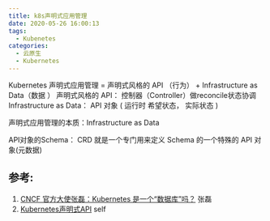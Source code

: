 ```yaml
---
title: k8s声明式应用管理
date: 2020-05-26 16:00:13
tags:
  - Kubenetes
categories: 
  - 云原生
  - Kubernetes 
---
```


<p></p>
<!-- more -->


Kubernetes 声明式应用管理 =  声明式风格的 API （行为） + Infrastructure as Data（数据 ）
声明式风格的 API： 控制器（Controller）做reconcile状态协调 
Infrastructure as Data：   API 对象 ( 运行时 希望状态， 实际状态 )

声明式应用管理的本质：Infrastructure as Data

API对象的Schema： CRD 就是一个专门用来定义 Schema 的一个特殊的 API 对象(元数据)

## 参考:
1. [CNCF 官方大使张磊：Kubernetes 是一个“数据库”吗？](https://mp.weixin.qq.com/s/gcCmnB2mlqPeSOawgwV98A) 张磊
2. [Kubernetes声明式API](../../../../2019/08/29/k8sDeclarativeAPI/) self

